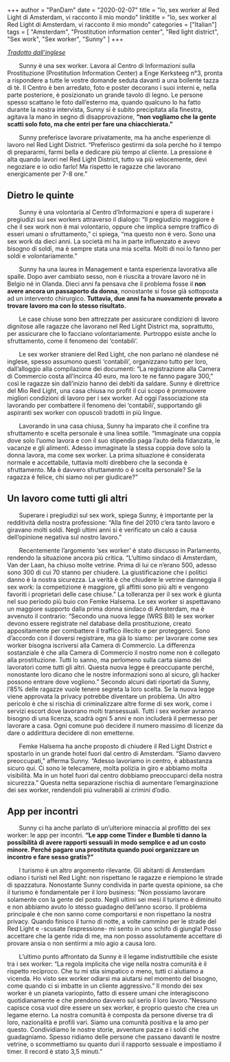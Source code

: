 +++
author = "PanDam"
date = "2020-02-07"
title = "Io, sex worker al Red Light di Amsterdam, vi racconto il mio mondo"
linktitle = "Io, sex worker al Red Light di Amsterdam, vi racconto il mio mondo"
categories = ["Italian"]
tags = [
    "Amsterdam",
    "Prostitution information center",
    "Red light district",
    "Sex work",
    "Sex worker",
    "Sunny"
]
+++

_[Tradotto dall’inglese](/)_

&nbsp;&nbsp;&nbsp;&nbsp;&nbsp;&nbsp; Sunny è una sex worker. Lavora al Centro di Informazioni sulla Prostituzione (Prostitution Information Center) a Enge Kerksteeg n°3, pronta a rispondere a tutte le vostre domande seduta davanti a una bollente tazza di tè. Il Centro è ben arredato, foto e poster decorano i suoi interni e, nella parte posteriore, è posizionato un grande tavolo di legno. Le persone spesso scattano le foto dall’esterno ma, quando qualcuno lo ha fatto durante la nostra intervista, Sunny si è subito precipitata alla finestra, agitava la mano in segno di disapprovazione, **“non vogliamo che la gente scatti solo foto, ma che entri per fare una chiacchierata.”**

&nbsp;&nbsp;&nbsp;&nbsp;&nbsp;&nbsp; Sunny preferisce lavorare privatamente, ma ha anche esperienze di lavoro nel Red Light District. “Preferisco gestirmi da sola perché ho il tempo di prepararmi, farmi bella e dedicare più tempo al cliente. La pressione è alta quando lavori nel Red Light District, tutto va più velocemente, devi negoziare e io odio farlo! Ma rispetto le ragazze che lavorano energicamente per 7-8 ore.”


##  Dietro le quinte

&nbsp;&nbsp;&nbsp;&nbsp;&nbsp;&nbsp; Sunny è una volontaria al Centro d’Informazioni e spera di superare i pregiudizi sui sex workers attraverso il dialogo: “Il pregiudizio maggiore è che il sex work non è mai volontario, oppure che implica sempre traffico di esseri umani o sfruttamento,” ci spiega, “ma questo non è vero. Sono una sex work da dieci anni. La società mi ha in parte influenzato e avevo bisogno di soldi, ma è sempre stata una mia scelta. Molti di noi lo fanno per soldi e volontariamente.”

&nbsp;&nbsp;&nbsp;&nbsp;&nbsp;&nbsp; Sunny ha una laurea in Management e tanta esperienza lavorativa alle spalle. Dopo aver cambiato sesso, non è riuscita a trovare lavoro né in Belgio né in Olanda. Dieci anni fa pensava che il problema fosse il **non avere ancora un passaporto da donna**, nonostante si fosse già sottoposta ad un intervento chirurgico. **Tuttavia, due anni fa ha nuovamente provato a trovare lavoro ma con lo stesso risultato.**

&nbsp;&nbsp;&nbsp;&nbsp;&nbsp;&nbsp; Le case chiuse sono ben attrezzate per assicurare condizioni di lavoro dignitose alle ragazze che lavorano nel Red Light District ma, soprattutto, per assicurare che lo facciano volontariamente. Purtroppo esiste anche lo sfruttamento, come il fenomeno dei ‘contabili’.

&nbsp;&nbsp;&nbsp;&nbsp;&nbsp;&nbsp; Le sex worker straniere del Red Light, che non parlano né olandese né inglese, spesso assumono questi ‘contabili’, organizzano tutto per loro, dall’alloggio alla compilazione dei documenti: “La registrazione alla Camera di Commercio costa all’incirca 40 euro, ma loro te ne fanno pagare 300,” così le ragazze sin dall’inizio hanno dei debiti da saldare. Sunny è direttrice del Mio Red Light, una casa chiusa no profit il cui scopo è promuovere migliori condizioni di lavoro per i sex worker. Ad oggi l’associazione sta lavorando per combattere il fenomeno dei ‘contabili’, supportando gli aspiranti sex worker con opuscoli tradotti in più lingue.

&nbsp;&nbsp;&nbsp;&nbsp;&nbsp;&nbsp; Lavorando in una casa chiusa, Sunny ha imparato che il confine tra sfruttamento e scelta personale è una linea sottile. “Immaginate una coppia dove solo l’uomo lavora e con il suo stipendio paga l’auto della fidanzata, le vacanze e gli alimenti. Adesso immaginate la stessa coppia dove solo la donna lavora, ma come sex worker. La prima situazione è considerata normale e accettabile, tuttavia molti direbbero che la seconda è sfruttamento. Ma è davvero sfruttamento o è scelta personale? Se la ragazza è felice, chi siamo noi per giudicare?”


## Un lavoro come tutti gli altri

&nbsp;&nbsp;&nbsp;&nbsp;&nbsp;&nbsp; Superare i pregiudizi sul sex work, spiega Sunny, è importante per la redditività della nostra professione: “Alla fine del 2010 c’era tanto lavoro e giravano molti soldi. Negli ultimi anni si è verificato un calo a causa dell’opinione negativa sul nostro lavoro.”

&nbsp;&nbsp;&nbsp;&nbsp;&nbsp;&nbsp; Recentemente l’argomento ‘sex worker’ è stato discusso in Parlamento, rendendo la situazione ancora più critica. “L’ultimo sindaco di Amsterdam, Van der Laan, ha chiuso molte vetrine. Prima di lui ce n’erano 500, adesso sono 300 di cui 70 stanno per chiudere. La giustificazione che i politici danno è la nostra sicurezza. La verità è che chiudere le vetrine danneggia il sex work: la competizione è maggiore, gli affitti sono più alti e vengono favoriti i proprietari delle case chiuse.” La tolleranza per il sex work è giunta nel suo periodo più buio con Femke Halsema. Le sex worker si aspettavano un maggiore supporto dalla prima donna sindaco di Amsterdam, ma è avvenuto il contrario: “Secondo una nuova legge (WRS Bill) le sex worker devono essere registrate nel database della prostituzione, creato appositamente per combattere il traffico illecito e per proteggerci. Sono d’accordo con il doversi registrare, ma già lo siamo: per lavorare come sex worker bisogna iscriversi alla Camera di Commercio. La differenza sostanziale è che alla Camera di Commercio il nostro nome non è collegato alla prostituzione. Tutti lo sanno, ma perlomeno sulla carta siamo dei lavoratori come tutti gli altri. Questa nuova legge è preoccupante perché, nonostante loro dicano che le nostre informazioni sono al sicuro, gli hacker possono entrare dove vogliono.” Secondo alcuni dati riportati da Sunny, l’85% delle ragazze vuole tenere segreta la loro scelta. Se la nuova legge viene approvata la privacy potrebbe diventare un problema. Un altro pericolo è che si rischia di criminalizzare altre forme di sex work, come i servizi escort dove lavorano molti transessuali. Tutti i sex worker avranno bisogno di una licenza, scadrà ogni 5 anni e non includerà il permesso per lavorare a casa. Ogni comune può decidere il numero massimo di licenze da dare o addirittura decidere di non emetterne.

&nbsp;&nbsp;&nbsp;&nbsp;&nbsp;&nbsp; Femke Halsema ha anche proposto di chiudere il Red Light District e spostarlo in un grande hotel fuori dal centro di Amsterdam. “Siamo davvero preoccupati,” afferma Sunny. “Adesso lavoriamo in centro, è abbastanza sicuro qui. Ci sono le telecamere, molta polizia in giro e abbiamo molta visibilità. Ma in un hotel fuori dal centro dobbiamo preoccuparci della nostra sicurezza.” Questa netta separazione rischia di aumentare l’emarginazione dei sex worker, rendendoli più vulnerabili ai crimini d’odio.


## App per incontri

&nbsp;&nbsp;&nbsp;&nbsp;&nbsp;&nbsp; Sunny ci ha anche parlato di un’ulteriore minaccia al profitto dei sex worker: le app per incontri. **“Le app come Tinder e Bumble ti danno la possibilità di avere rapporti sessuali in modo semplice e ad un costo minore. Perché pagare una prostituta quando puoi organizzare un incontro e fare sesso gratis?”**

&nbsp;&nbsp;&nbsp;&nbsp;&nbsp;&nbsp; I turismo è un altro argomento rilevante. Gli abitanti di Amsterdam odiano i turisti nel Red Light: non rispettano le ragazze e riempiono le strade di spazzatura. Nonostante Sunny condivida in parte questa opinione, sa che il turismo è fondamentale per il loro business: “Non possiamo lavorare solamente con la gente del posto. Negli ultimi sei mesi il turismo è diminuito e non abbiamo avuto lo stesso guadagno dell’anno scorso. Il problema principale è che non sanno come comportarsi e non rispettano la nostra privacy. Quando finisco il turno di notte, a volte cammino per le strade del Red Light e -scusate l’espressione- mi sento in uno schifo di giungla! Posso accettare che la gente rida di me, ma non posso assolutamente accettare di provare ansia o non sentirmi a mio agio a causa loro.

&nbsp;&nbsp;&nbsp;&nbsp;&nbsp;&nbsp; L’ultimo punto affrontato da Sunny è il legame indistruttibile che esiste tra i sex worker: “La regola implicita che vige nella nostra comunità è il rispetto reciproco. Che tu mi stia simpatico o meno, tutti ci aiutiamo a vicenda. Ho visto sex worker odiarsi ma aiutarsi nel momento del bisogno, come quando ci si imbatte in un cliente aggressivo.” Il mondo dei sex worker è un pianeta variopinto, fatto di essere umani che interagiscono quotidianamente e che prendono davvero sul serio il loro lavoro.“Nessuno capisce cosa vuol dire essere un sex worker, è proprio questo che crea un legame eterno. La nostra comunità è composta da persone diverse tra di loro, nazionalità e profili vari. Siamo una comunità positiva e la amo per questo. Condividiamo le nostre storie, avventure pazze e i soldi che guadagniamo. Spesso ridiamo delle persone che passano davanti le nostre vetrine, o scommettiamo su quanto duri il rapporto sessuale e impostiamo il timer. Il record è stato 3,5 minuti.”

